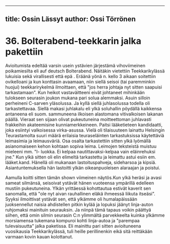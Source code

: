 
---
title: Ossin Lässyt
author: Ossi Törrönen
---

    
# 36. Bolterabend-teekkarin jalka pakettiin

Avioitumista edeltää varsin usein ystävien järjestämä vihoviimeinen poikamiesilta eli auf deutsch 
Bolterabend. Näitäkin vietettiin Teekkarikylässä lukuisia sekä  virallisesti että epä . Eräänä yönä n. 
kello 3 aikaan soitettiin ovikelloani ja kun konttasin avaamaan, niin siellä seisoi (tai paremminkin 
huojui) teekkarirykelmä ilmoittaen, että "jos herra johtaja nyt sitten saapuisi tarkastamaan". Kun heikot 
vastaväitteeni eivät johtaneet mihinkään tulokseen seurasin joukon mukana pari solua alemmaksi. 
Asuin silloin perheineni C-sarven yläsolussa. Ja kyllä siellä juhlasolussa todella oli tarkastettavaa. 
Siellä makasi juhlakalu eli ylkä soluhallin pöydällä kaikkensa antaneena eli suom. sammuneena 
ilkoisen alastomana vitivalkoisen lakanan päällä. Vieraat sen sijaan olivat pukeutuneina moitteettoman 
juhlavasti frakkeihin akateemisine kunniamerkkeineen. Paitsi lääketieteen kandidaatti, joka esiintyi 
valkoisessa virka-asussa. Vielä oli tilaisuuteen lainattu Helsingin Teurastamolta suuri määrä erilaisia 
teuraseläinten tarkastuksissa käytettäviä leimasimia ja leimausväriä. Osa osalta tarkastettiin sitten ylkä 
lyömällä asianomaiseen kehon kohtaan sopiva leima. Leimojen teksteistä muistuu mieleeni mm. "I-
luokka. Ei kelpaa nautittavaksi-kelpaa vain eläinrehuksi jne." Kun ylkä sitten oli elin elimeltä 
tarkastettu ja leimattu astui esiin em. lääket.kand. Hänellä oli mukanaan lastoituspahveja, sideharsoa ja 
kipsiä. Asiantuntemuksella hän lastoitti ylkän oikeanpuoleisen alaraajan ja poistui.

Aamulla koitti sitten tämän shown viimeinen näytös.Kun ylkä heräsi ja avasi sameat silmänsä, seisoivat 
ystävät hänen vuoteensa ympärillä edelleen mustiin pukeutuneina. Ylkän yrittäessä kohottautua estivät 
kaverit sen sanomalla, että "ole nyt aivan rauhallinen eläkä ihmeessä liikuta itseäsi". Syyksi ilmoittivat 
ystävät sen, että ylkämme oli humalapäissään juoksennellut naisia ahdistellen pitkin kylää ja lopuksi 
jäänyt linja-auton ruhjomaksi mainituin seurauksin. Ja niinpä tämä tapaus voikin päättyä siihen, että 
omin silmin seurasin C:n ylimmältä parvekkeelta kuinka ylkämme morsiamensa tukemana kompuroi 
kohti linja-autoa ja "parempaa tulevaisuutta" jalka paketissa. Eli mainittu pari sitten avioituneena 
vuosikausia Teekkarikylässä, tuli heille perillinenkin eikä sitä reittäkään varmaan kovin kauan 
kolottanut.
